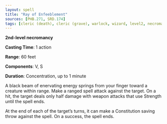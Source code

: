 ```yaml
---
layout: spell
title: "Ray of Enfeeblement"
sources: [PHB.271, SRD.174]
tags: [cleric (death), cleric (grave), warlock, wizard, level2, necromancy]
---
```


**2nd-level necromancy**

**Casting Time**: 1 action

**Range**: 60 feet

**Components**: V, S

**Duration**: Concentration, up to 1 minute

A black beam of enervating energy springs from your finger toward a creature within range. Make a ranged spell attack against the target. On a hit, the target deals only half damage with weapon attacks that use Strength until the spell ends.

At the end of each of the target’s turns, it can make a Constitution saving throw against the spell. On a success, the spell ends.
